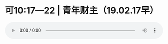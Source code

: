 # 可10:17—22 | 青年财主（19.02.17早）

<audio style="width: 100%;" preload="false" controls controlslist="nodownload"><source src="//cdn.wechat.edu.pl/audio/mp3/old/27338.mp3" type="audio/mpeg">Your browser does not support the audio element.</audio>


